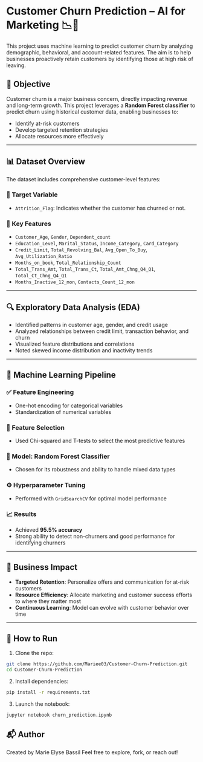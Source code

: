 # Customer Churn Prediction – AI for Marketing 📉🧠

This project uses machine learning to predict customer churn by analyzing demographic, behavioral, and account-related features. The aim is to help businesses proactively retain customers by identifying those at high risk of leaving.

## 📌 Objective

Customer churn is a major business concern, directly impacting revenue and long-term growth. This project leverages a **Random Forest classifier** to predict churn using historical customer data, enabling businesses to:

- Identify at-risk customers
- Develop targeted retention strategies
- Allocate resources more effectively

---

## 📊 Dataset Overview

The dataset includes comprehensive customer-level features:

### 🎯 Target Variable
- `Attrition_Flag`: Indicates whether the customer has churned or not.

### 🧾 Key Features
- `Customer_Age`, `Gender`, `Dependent_count`
- `Education_Level`, `Marital_Status`, `Income_Category`, `Card_Category`
- `Credit_Limit`, `Total_Revolving_Bal`, `Avg_Open_To_Buy`, `Avg_Utilization_Ratio`
- `Months_on_book`, `Total_Relationship_Count`
- `Total_Trans_Amt`, `Total_Trans_Ct`, `Total_Amt_Chng_Q4_Q1`, `Total_Ct_Chng_Q4_Q1`
- `Months_Inactive_12_mon`, `Contacts_Count_12_mon`

---

## 🔍 Exploratory Data Analysis (EDA)

- Identified patterns in customer age, gender, and credit usage
- Analyzed relationships between credit limit, transaction behavior, and churn
- Visualized feature distributions and correlations
- Noted skewed income distribution and inactivity trends

---

## 🧠 Machine Learning Pipeline

### ✅ Feature Engineering
- One-hot encoding for categorical variables
- Standardization of numerical variables

### 🔬 Feature Selection
- Used Chi-squared and T-tests to select the most predictive features

### 🤖 Model: Random Forest Classifier
- Chosen for its robustness and ability to handle mixed data types

### ⚙️ Hyperparameter Tuning
- Performed with `GridSearchCV` for optimal model performance

### 📈 Results
- Achieved **95.5% accuracy**
- Strong ability to detect non-churners and good performance for identifying churners

---

## 💼 Business Impact

- **Targeted Retention**: Personalize offers and communication for at-risk customers
- **Resource Efficiency**: Allocate marketing and customer success efforts to where they matter most
- **Continuous Learning**: Model can evolve with customer behavior over time

---

## 🚀 How to Run

1. Clone the repo:
```bash
git clone https://github.com/Mariee03/Customer-Churn-Prediction.git
cd Customer-Churn-Prediction
```
2. Install dependencies:
```bash
pip install -r requirements.txt
```
3. Launch the notebook:
```bash
jupyter notebook churn_prediction.ipynb
```

## 📬 Author

Created by Marie Elyse Bassil
Feel free to explore, fork, or reach out!

